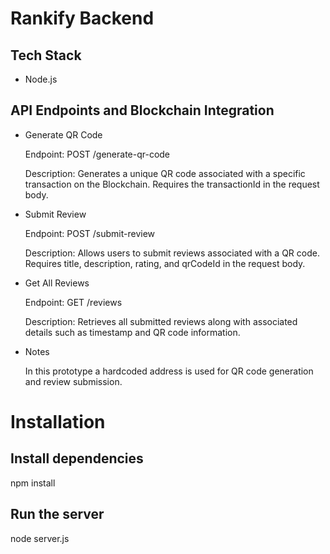 # Rankify Backend

## Tech Stack

- Node.js

## API Endpoints and Blockchain Integration

- Generate QR Code

    Endpoint: POST /generate-qr-code

    Description: Generates a unique QR code associated with a specific transaction on the Blockchain. Requires the transactionId in the request body.

- Submit Review

    Endpoint: POST /submit-review

    Description: Allows users to submit reviews associated with a QR code. Requires title, description, rating, and qrCodeId in the request body.

- Get All Reviews

    Endpoint: GET /reviews

    Description: Retrieves all submitted reviews along with associated details such as timestamp and QR code information.

- Notes

    In this prototype a hardcoded address is used for QR code generation and review submission.

# Installation

## Install dependencies
npm install

## Run the server
node server.js
